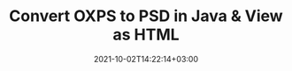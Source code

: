 ---
############################# Static ############################
layout: "autogen"
date: 2021-10-02T14:22:14+03:00
draft: false
path: "total/java/conversion/oxps-to-psd/"

############################# Head ############################
head_title: "Convert OXPS to PSD in Java - Sample Java Code"
head_description: "Java document conversion library to convert OXPS to PSD and 100+ other file formats in Java & J2SE applications. View the Converted PSD document as HTML viewer."

############################# Header ############################
title: "Convert OXPS to PSD in Java & View as HTML"
description: "Programmatically convert OXPS to PSD in Java & J2SE platforms using flexible document manipulation options to customize the resultant document. Convert the complete document or some specific pages based on page numbers or selective page ranges using Java document conversion library."

############################# SubMenu ############################
submenu:
    enable: false

############################# Content ############################
content:
    enable: true
    block:
    - title_left: "OXPS to PSD Conversion in Java"
      content_left: |
          Perform OXPS to PSD file conversion in three simple steps using Java. View the converted document as HTML without any external software dependency.

          -   Create a new instance of **Converter** class and load the OXPS file
          -   Set **ConvertOptions** for the PSD document type
          -   Call **Convert** method of **Converter** class instance for conversion to PSD
          -   Set options for HTML viewer
          -   Create **Viewer** object to view converted PSD as HTML
          
      title_right: "Convert Remotely Located Documents"
      content_right: |
          You require `GroupDocs.Conversion` & `GroupDocs.Viewer` namespaces to convert between a wide range of popular document types such as PDF, Microsoft Word, Excel, PowerPoint, Project, Outlook, HTML, diagrams and image file formats. Explore other [Java APIs for Office documents](https://products.conholdate.com/total/java/) as offered by Conholdate.Total.
          
          Get the respective assembly files from the [downloads](https://downloads.conholdate.com/total/java) or fetch the whole package from [Maven](https://repository.conholdate.com/webapp/#/artifacts/browse/tree/General/repo) to add 'Conholdate.Total` directly in your workspace.
          
      code: |
          ```cs {linenos=false}
          // Convert OXPS to PSD using GroupDocs.Conversion API
          // Load the source OXPS file to be converted
          Converter converter = new Converter("input.oxps");

          // Get the convert options ready for the target PSD format
          ConvertOptions convertOptions = new FileType().fromExtension("psd").getConvertOptions();

          // Convert to PSD format
          converter.convert("output.psd", convertOptions);

          // Create Viewer object to view the converted PSD as HTML
          try (Viewer viewer = new Viewer("output.psd"))
          {
              // Set options for HTML viewer
              HtmlViewOptions viewOptions = HtmlViewOptions.forEmbeddedResources("output{0}.html");

              // View converted PSD as HTML
              viewer.view(viewOptions);
          }
          ```
    - title_left: "Convert Password Protected OXPS to PSD"
      content_left: |
          Accurately load and convert documents that are protected with a password within your Java based applications. The file format conversion API also supports rendering remote documents from different sources including S3, Blob, FTP, Stream, URL or a local disk.

          -   Create new instance of **Converter** class and pass source document path
          -   Instantiate the proper **ConvertOptions** class e.g. (**PdfConvertOptions**, **WordProcessingConvertOptions**, **SpreadsheetConvertOptions** etc.)
          -   Call **convert** method of **Converter** class instance and pass filename for the converted document
        
      title_right: "Source Document Information Extraction"
      content_right: |
          The documents information extraction feature not only allows getting the basic information about the source document file but it also supports extracting some valuable file-format specific information such as project start and end dates of a Microsoft Project file, any printing restrictions on a PDF document, list of folders enclosed in an Outlook data file etc. 

          Convert popular document file formats on different operating systems such as Windows, Linux or macOS while using development environments such as NetBeans, IntelliJ IDEA and Eclipse.
          
      code: |
          ```cs {linenos=false}
          // Load and convert password protected documents
          WordProcessingLoadOptions loadOptions = new WordProcessingLoadOptions();
          loadOptions.setPassword("12345");

          // Create an instance of Converter class and pass source document path and the load options delegate as a constructor parameters
          Converter converter = new Converter("input.oxps", loadOptions);

          // Instantiate PdfConvertOptions class
          PdfConvertOptions options = new PdfConvertOptions();

          // Call convert method of Converter class instance and pass filename for the converted document and the instance of ConvertOptions from the previous step
          converter.convert("output.psd, options);
          ```
############################# About Formats ############################
about_formats:
    enable: false
############################# More Formats ############################
more_formats:
    enable: true
    auto: false
    other_out_formats: PDF DOCX DOT DOTX DOTM TXT RTF HTML MHTML XLS XLSX XLSM XLT XLTX XLTM DIF PPT PPTX PPS PPSX POT POTX POTM ODT OTT EMZ WMZ SVGZ TEX DCM WMF BMP PNG GIF JPEG TIFF
############################# Back to top ###############################
back_to_top:
  enable: true
---